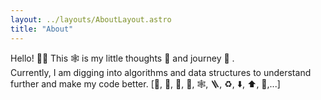 ```yaml
---
layout: ../layouts/AboutLayout.astro
title: "About"
---
```


Hello! 🙋‍♂️ This 🕸️ is my little thoughts 🤔 and journey 👀 . <br />
Currently, I am digging into algorithms and data structures to understand further and make my code better. [🥞, 🌲, 🔗, 📏, 🕸️, 🪜, ♻️, ⬇️, ⬆️, 🔀,...]

